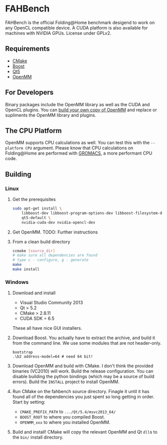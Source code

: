 FAHBench
========

FAHBench is the official Folding@Home benchmark desigend to work on any
OpenCL compatible device. A CUDA platform is also available for machines
with NVIDIA GPUs. License under GPLv2.

Requirements
------------

 - [CMake](http://www.cmake.org/)  
 - [Boost](http://www.boost.org/)
 - [Qt5](http://qt-project.org/)  
 - [OpenMM](http://openmm.org/)


For Developers
--------------

Binary packages include the OpenMM library as well as the CUDA and OpenCL
plugins. You can [build your own copy of
OpenMM](http://github.com/pandegroup/openmm/) and replace or supliments the
OpenMM library and plugins.

The CPU Platform
----------------

OpenMM supports CPU calculations as well. You can test this with the
`--platform CPU` argument. Please know that CPU calculations on
Folding@Home are performed with [GROMACS](http://gromacs.org), a more
performant CPU code.

Building
--------

### Linux

 1. Get the prerequisites

    ```bash
    sudo apt-get install \
        libboost-dev libboost-program-options-dev libboost-filesystem-dev \
        qt5-default \
        nvidia-cuda-dev nvidia-opencl-dev
    ```

 1. Get OpenMM. TODO: Further instructions

 1. From a clean build directory

    ```bash
    ccmake [source_dir]
    # make sure all dependencies are found
    # type c - configure, g - generate
    make
    make install
    ```

### Windows

 1. Download and install 
	  - Visual Studio Community 2013
	  - Qt > 5.2
	  - CMake > 2.8.11
	  - CUDA SDK = 6.5

	These all have nice GUI installers.

 2. Download Boost. You actually have to extract the archive, and build it
    from the command line. We use some modules that are not header-only.

	```batch
	bootstrap
	.\b2 address-model=64 # need 64 bit!
	```

 3. Download OpenMM and build with CMake. I don't think the provided
    binaries (VC2010) will work. Build the release configuration. You can
    disable building the python bindings (which may be a source of build
    errors). Build the `INSTALL` project to install OpenMM.

 4. Run CMake on the fahbench source directory. Finagle it until it has
    found all of the dependencies you just spent so long getting in order.
    Start by setting:
	 
     - `CMAKE_PREFIX_PATH` to `.../Qt/5.4/msvc2013_64/`
	 - `BOOST_ROOT` to where you compiled Boost.
	 - `OPENMM_xxx` to where you installed OpenMM.

 5. Build and install! CMake will copy the relevant OpenMM and Qt `dll`s to
    the `bin/` install directory.

